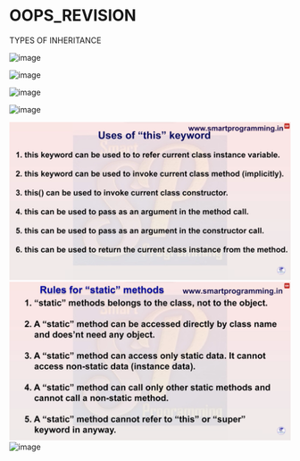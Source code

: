 # OOPS_REVISION

TYPES OF INHERITANCE

![image](https://github.com/HarshitaSingh828/OOPS_REVISION/assets/68939473/ed33f008-4846-414a-ac7a-ed8854645173)

![image](https://github.com/HarshitaSingh828/OOPS_REVISION/assets/68939473/9f1ac62a-3831-4dec-8466-a5c514acc08f)

![image](https://github.com/HarshitaSingh828/OOPS_REVISION/assets/68939473/d92031ba-fbd7-46fe-af62-ab3cf2874269)

![image](https://github.com/HarshitaSingh828/OOPS_REVISION/assets/68939473/4e1b9a8c-007f-4a40-82e2-3d87f334b703)

![Alt text](image.png)
![Alt text](image-1.png)
<img width="960" alt="image" src="https://github.com/HarshitaSingh828/OOPS_REVISION/assets/68939473/014adbc1-5267-4c3c-a8f8-e30a0d7c913e">
